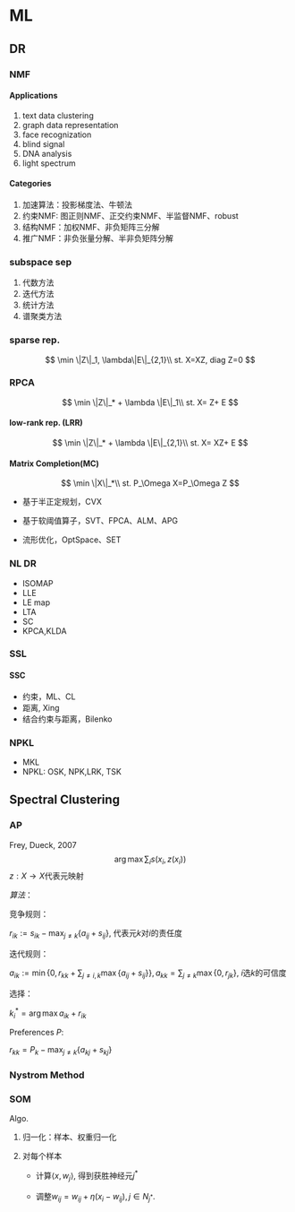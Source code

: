 # ML

## DR

### NMF

#### Applications

1. text data clustering
2. graph data representation
3. face recognization
4. blind signal
5. DNA analysis
6. light spectrum

#### Categories

1. 加速算法：投影梯度法、牛顿法
2. 约束NMF: 图正则NMF、正交约束NMF、半监督NMF、robust
3. 结构NMF：加权NMF、非负矩阵三分解
4. 推广NMF：非负张量分解、半非负矩阵分解



### subspace sep

1. 代数方法
2. 迭代方法
3. 统计方法
4. 谱聚类方法



### sparse rep.

$$
\min \|Z\|_1, \lambda\|E\|_{2,1}\\
st. X=XZ, diag Z=0
$$

### RPCA

$$
\min \|Z\|_* + \lambda \|E\|_1\\
st. X= Z+ E
$$

#### low-rank rep. (LRR)

$$
\min \|Z\|_* + \lambda \|E\|_{2,1}\\
st. X= XZ+ E
$$

#### Matrix Completion(MC)

$$
\min \|X\|_*\\
st. P_\Omega X=P_\Omega Z
$$

- 基于半正定规划，CVX

- 基于软阈值算子，SVT、FPCA、ALM、APG

- 流形优化，OptSpace、SET

  

### NL DR

- ISOMAP
- LLE
- LE map
- LTA
- SC
- KPCA,KLDA



### SSL

#### SSC

- 约束，ML、CL
- 距离, Xing
- 结合约束与距离，Bilenko



### NPKL

- MKL
- NPKL: OSK, NPK,LRK, TSK




## Spectral Clustering

### AP

Frey, Dueck, 2007
$$
\arg\max\sum_i s(x_i,z(x_i))
$$
$z:X\to X$代表元映射

*算法*：

竞争规则：

$r_{ik}:=s_{ik}-\max_{j\neq k}\{a_{ij}+s_{ij}\}$, 代表元$k$对$i$的责任度

迭代规则：

$a_{ik}:=\min\{0,r_{kk}+\sum_{j\neq i,k}\max\{a_{ij}+s_{ij}\}\},a_{kk}=\sum_{j\neq k}\max\{0,r_{jk}\}$, $i$选$k$的可信度

选择：

$k^*_i=\arg\max a_{ik}+r_{ik}$



Preferences $P$:

$r_{kk}=P_k-\max_{j\neq k}\{a_{kj}+s_{kj}\}$



### Nystrom Method



### SOM

Algo.

1. 归一化：样本、权重归一化

2. 对每个样本

   - 计算$\langle x, w_j\rangle$, 得到获胜神经元$j^*$

   - 调整$w_{ij}=w_{ij}+\eta(x_i-w_{ij}), j \in N_{j^*}$.

